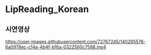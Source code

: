 # LipReading_Korean

## 시연영상

https://user-images.githubusercontent.com/72767245/140265576-6a0978ec-c14a-4b4f-bf6a-0322560c7588.mp4
